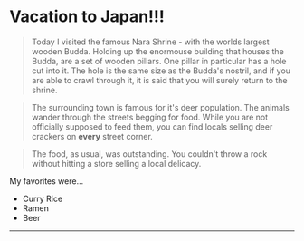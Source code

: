  <h1>Vacation to Japan!!!</h1>

>Today I visited the famous Nara Shrine - with the worlds largest wooden Budda.  Holding up the enormouse building that houses the Budda, are a set of wooden pillars.  One pillar in particular has a hole cut into it.  The hole is the same size as the Budda's nostril, and if you are able to crawl through it, it is said that you will surely return to the shrine.

>The surrounding town is famous for it's deer population.  The animals wander through the streets begging for food.  While you are not officially supposed to feed them, you can find locals selling deer crackers on __every__ street corner.

>The food, as usual, was outstanding.  You couldn't throw a rock without hitting a store selling a local delicacy.

My favorites were...

- Curry Rice
- Ramen
- Beer

***********************************************************************


